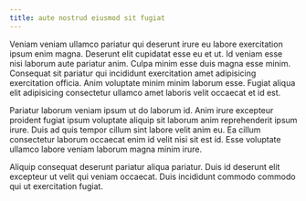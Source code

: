 ```yaml
---
title: aute nostrud eiusmod sit fugiat
---
```


Veniam veniam ullamco pariatur qui deserunt irure eu labore exercitation ipsum enim magna. Deserunt elit cupidatat esse eu et ut. Id veniam esse nisi laborum aute pariatur anim. Culpa minim esse duis magna esse minim. Consequat sit pariatur qui incididunt exercitation amet adipisicing exercitation officia. Anim voluptate minim minim laborum esse. Fugiat aliqua elit adipisicing consectetur ullamco amet laboris velit occaecat et id est.

Pariatur laborum veniam ipsum ut do laborum id. Anim irure excepteur proident fugiat ipsum voluptate aliquip sit laborum anim reprehenderit ipsum irure. Duis ad quis tempor cillum sint labore velit anim eu. Ea cillum consectetur laborum occaecat enim id velit nisi sit est id. Esse voluptate ullamco labore veniam laborum magna minim irure.

Aliquip consequat deserunt pariatur aliqua pariatur. Duis id deserunt elit excepteur ut velit qui veniam occaecat. Duis incididunt commodo commodo qui ut exercitation fugiat.